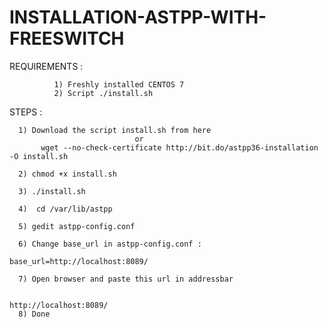 # INSTALLATION-ASTPP-WITH-FREESWITCH
REQUIREMENTS :

              1) Freshly installed CENTOS 7
              2) Script ./install.sh

STEPS :

      1) Download the script install.sh from here 
                                or 
           wget --no-check-certificate http://bit.do/astpp36-installation -O install.sh
      
      2) chmod +x install.sh
      
      3) ./install.sh
      
      4)  cd /var/lib/astpp
      
      5) gedit astpp-config.conf
      
      6) Change base_url in astpp-config.conf :
                                                       base_url=http://localhost:8089/
      
      7) Open browser and paste this url in addressbar
      
                                                        http://localhost:8089/
      8) Done
